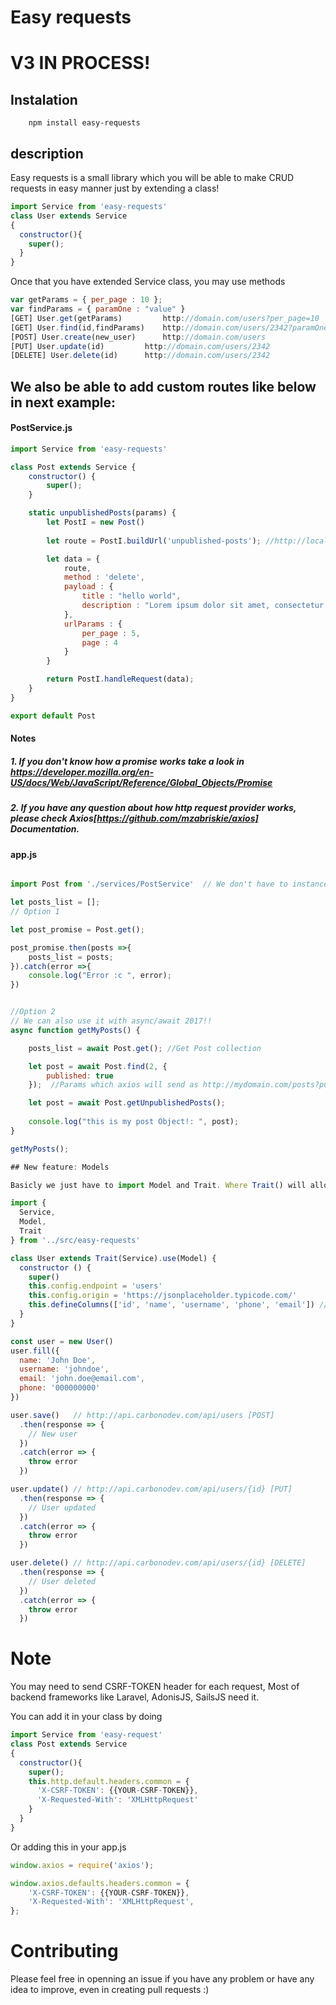 # Easy requests

# V3 IN PROCESS!

## Instalation
```
    npm install easy-requests
```

## description
Easy requests is a small library which you will be able to make CRUD requests in easy manner just by extending a class! 
```js
import Service from 'easy-requests'
class User extends Service
{
  constructor(){
    super();
  }
}
```
Once that you have extended Service class, you may use methods 
```js
var getParams = { per_page : 10 }; 
var findParams = { paramOne : "value" }
[GET] User.get(getParams)         http://domain.com/users?per_page=10
[GET] User.find(id,findParams)    http://domain.com/users/2342?paramOne=value 
[POST] User.create(new_user)      http://domain.com/users   
[PUT] User.update(id) 		  http://domain.com/users/2342		
[DELETE] User.delete(id)	  http://domain.com/users/2342

```
## We also be able to add custom routes like below in next example:

#### PostService.js
```js
import Service from 'easy-requests'

class Post extends Service {
	constructor() {
		super();
	}

	static unpublishedPosts(params) {
		let PostI = new Post() 
			
		let route = PostI.buildUrl('unpublished-posts'); //http://localhost:8000/my-posts/unpublished-posts 

		let data = {
			route, 
			method : 'delete',
			payload : {
				title : "hello world",
				description : "Lorem ipsum dolor sit amet, consectetur adipisicing elit. Quaerat ipsa tempore a quam, nesciunt, obcaecati temporibus libero dolorem quisquam omnis laborum, quidem eligendi commodi aspernatur esse. Consectetur dolorum, quis quam."
			},
			urlParams : {
				per_page : 5,
				page : 4
			}
		}

		return PostI.handleRequest(data);
	}
}

export default Post
```

#### Notes
##### 1. If you don't know how a promise works take a look in https://developer.mozilla.org/en-US/docs/Web/JavaScript/Reference/Global_Objects/Promise
##### 2. If you have any question about how http request provider works, please check Axios[https://github.com/mzabriskie/axios] Documentation.

#### app.js
```js

import Post from './services/PostService'  // We don't have to instance our Class anymore! (Like in previous versions below 1.1.0) 

let posts_list = [];
// Option 1

let post_promise = Post.get();

post_promise.then(posts =>{
	posts_list = posts;
}).catch(error =>{
    console.log("Error :c ", error);
})


//Option 2
// We can also use it with async/await 2017!!
async function getMyPosts() {

	posts_list = await Post.get(); //Get Post collection

	let post = await Post.find(2, {
		published: true 
	});  //Params which axios will send as http://mydomain.com/posts?published=true

	let post = await Post.getUnpublishedPosts();
	
	console.log("this is my post Object!: ", post);
}

getMyPosts();

## New feature: Models

Basicly we just have to import Model and Trait. Where Trait() will allow you to extend your service with extra clases.

import {
  Service,
  Model,
  Trait
} from '../src/easy-requests'

class User extends Trait(Service).use(Model) {
  constructor () {
    super()
    this.config.endpoint = 'users'
    this.config.origin = 'https://jsonplaceholder.typicode.com/'
    this.defineColumns(['id', 'name', 'username', 'phone', 'email']) // Required
  }
}

const user = new User()
user.fill({
  name: 'John Doe',
  username: 'johndoe',
  email: 'john.doe@email.com',
  phone: '000000000'
})

user.save()   // http://api.carbonodev.com/api/users [POST]
  .then(response => {
    // New user
  })
  .catch(error => {
    throw error
  })

user.update() // http://api.carbonodev.com/api/users/{id} [PUT]
  .then(response => {
    // User updated
  })
  .catch(error => {
    throw error
  })

user.delete() // http://api.carbonodev.com/api/users/{id} [DELETE]
  .then(response => {
    // User deleted
  })
  .catch(error => {
    throw error
  })
```

# Note

You may need to send CSRF-TOKEN header for each request, Most of backend frameworks like Laravel, AdonisJS, SailsJS need it.

You can add it in your class by doing

```js
import Service from 'easy-request'
class Post extends Service
{
  constructor(){
    super();
    this.http.default.headers.common = {
      'X-CSRF-TOKEN': {{YOUR-CSRF-TOKEN}},
      'X-Requested-With': 'XMLHttpRequest'
    }
  }
}
```

Or adding this in your app.js

```js
window.axios = require('axios');

window.axios.defaults.headers.common = {
	'X-CSRF-TOKEN': {{YOUR-CSRF-TOKEN}},
	'X-Requested-With': 'XMLHttpRequest',
};
```

# Contributing

Please feel free in openning an issue if you have any problem or have any idea to improve, even in creating pull requests :)
